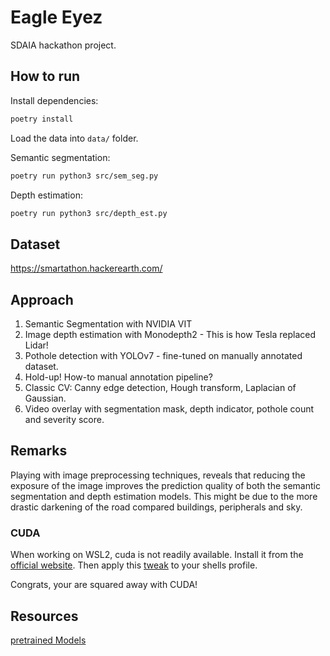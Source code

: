 # Eagle Eyez

SDAIA hackathon project.

## How to run

Install dependencies:

```bash
poetry install
```

Load the data into `data/` folder.

Semantic segmentation:

```bash
poetry run python3 src/sem_seg.py
```

Depth estimation:

```bash
poetry run python3 src/depth_est.py
```

## Dataset

https://smartathon.hackerearth.com/

## Approach

1. Semantic Segmentation with NVIDIA VIT
2. Image depth estimation with Monodepth2 - This is how Tesla replaced Lidar!
3. Pothole detection with YOLOv7 - fine-tuned on manually annotated dataset.
4. Hold-up! How-to manual annotation pipeline?
5. Classic CV: Canny edge detection, Hough transform, Laplacian of Gaussian.
6. Video overlay with segmentation mask, depth indicator, pothole count and severity score.

## Remarks

Playing with image preprocessing techniques, reveals that reducing the exposure of the image improves the prediction quality of both the semantic segmentation and depth estimation models.
This might be due to the more drastic darkening of the road compared buildings, peripherals and sky. 


### CUDA

When working on WSL2, cuda is not readily available. Install it from the [official website](https://developer.nvidia.com/cuda-downloads?target_os=Linux&target_arch=x86_64&Distribution=WSL-Ubuntu&target_version=2.0&target_type=deb_network). Then apply this [tweak](https://discuss.pytorch.org/t/libcudnn-cnn-infer-so-8-library-can-not-found/164661) to your shells profile.

Congrats, your are squared away with CUDA!


## Resources

[pretrained Models](https://huggingface.co/)
